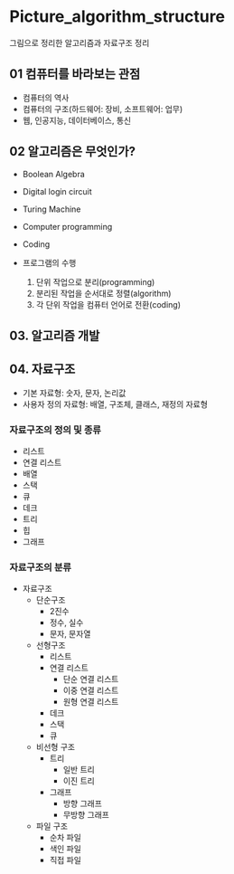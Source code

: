 # Picture_algorithm_structure

그림으로 정리한 알고리즘과 자료구조 정리

## 01 컴퓨터를 바라보는 관점

- 컴퓨터의 역사
- 컴퓨터의 구조(하드웨어: 장비, 소프트웨어: 업무)
- 웹, 인공지능, 데이터베이스, 통신

## 02 알고리즘은 무엇인가?

- Boolean Algebra
- Digital login circuit
- Turing Machine
- Computer programming
- Coding
- 프로그램의 수행

  1. 단위 작업으로 분리(programming)
  2. 분리된 작업을 순서대로 정렬(algorithm)
  3. 각 단위 작업을 컴퓨터 언어로 전환(coding)

## 03. 알고리즘 개발

## 04. 자료구조

- 기본 자료형: 숫자, 문자, 논리값
- 사용자 정의 자료형: 배열, 구조체, 클래스, 재정의 자료형

### 자료구조의 정의 및 종류

- 리스트
- 연결 리스트
- 배열
- 스택
- 큐
- 데크
- 트리
- 힙
- 그래프

### 자료구조의 분류

- 자료구조
  - 단순구조
    - 2진수
    - 정수, 실수
    - 문자, 문자열
  - 선형구조
    - 리스트
    - 연결 리스트
      - 단순 연결 리스트
      - 이중 연결 리스트
      - 원형 연결 리스트
    - 데크
    - 스택
    - 큐
  - 비선형 구조
    - 트리
      - 일반 트리
      - 이진 트리
    - 그래프
      - 방향 그래프
      - 무방향 그래프
  - 파일 구조
    - 순차 파일
    - 색인 파일
    - 직접 파일

